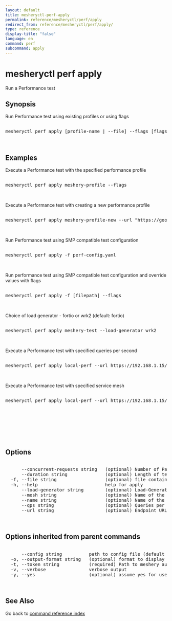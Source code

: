 ```yaml
---
layout: default
title: mesheryctl-perf-apply
permalink: reference/mesheryctl/perf/apply
redirect_from: reference/mesheryctl/perf/apply/
type: reference
display-title: "false"
language: en
command: perf
subcommand: apply
---
```


# mesheryctl perf apply

Run a Performance test

## Synopsis

Run Performance test using existing profiles or using flags

<pre class='codeblock-pre'>
<div class='codeblock'>
mesheryctl perf apply [profile-name | --file] --flags [flags]

</div>
</pre> 

## Examples

Execute a Performance test with the specified performance profile
<pre class='codeblock-pre'>
<div class='codeblock'>
mesheryctl perf apply meshery-profile --flags

</div>
</pre> 

Execute a Performance test with creating a new performance profile
<pre class='codeblock-pre'>
<div class='codeblock'>
mesheryctl perf apply meshery-profile-new --url "https://google.com"

</div>
</pre> 

Run Performance test using SMP compatible test configuration
<pre class='codeblock-pre'>
<div class='codeblock'>
mesheryctl perf apply -f perf-config.yaml

</div>
</pre> 

Run performance test using SMP compatible test configuration and override values with flags
<pre class='codeblock-pre'>
<div class='codeblock'>
mesheryctl perf apply -f [filepath] --flags

</div>
</pre> 

Choice of load generator - fortio or wrk2 (default: fortio)
<pre class='codeblock-pre'>
<div class='codeblock'>
mesheryctl perf apply meshery-test --load-generator wrk2

</div>
</pre> 

Execute a Performance test with specified queries per second
<pre class='codeblock-pre'>
<div class='codeblock'>
mesheryctl perf apply local-perf --url https://192.168.1.15/productpage --qps 30

</div>
</pre> 

Execute a Performance test with specified service mesh
<pre class='codeblock-pre'>
<div class='codeblock'>
mesheryctl perf apply local-perf --url https://192.168.1.15/productpage --mesh istio

</div>
</pre> 

<pre class='codeblock-pre'>
<div class='codeblock'>
	

</div>
</pre> 

## Options

<pre class='codeblock-pre'>
<div class='codeblock'>
      --concurrent-requests string   (optional) Number of Parallel Requests
      --duration string              (optional) Length of test (e.g. 10s, 5m, 2h). For more, see https://golang.org/pkg/time/#ParseDuration
  -f, --file string                  (optional) file containing SMP-compatible test configuration. For more, see https://github.com/layer5io/service-mesh-performance-specification
  -h, --help                         help for apply
      --load-generator string        (optional) Load-Generator to be used (fortio/wrk2)
      --mesh string                  (optional) Name of the Service Mesh
      --name string                  (optional) Name of the Test
      --qps string                   (optional) Queries per second
      --url string                   (optional) Endpoint URL to test (required with --profile)

</div>
</pre>

## Options inherited from parent commands

<pre class='codeblock-pre'>
<div class='codeblock'>
      --config string          path to config file (default "/home/admin-pc/.meshery/config.yaml")
  -o, --output-format string   (optional) format to display in [json|yaml]
  -t, --token string           (required) Path to meshery auth config
  -v, --verbose                verbose output
  -y, --yes                    (optional) assume yes for user interactive prompts.

</div>
</pre>

## See Also

Go back to [command reference index](/reference/mesheryctl/) 
